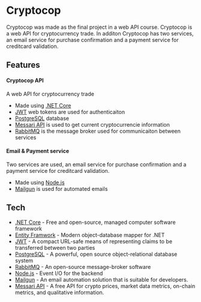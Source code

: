 # Cryptocop

Cryptocop was made as the final project in a web API course. 
Cryptocop is a web API for cryptocurrency trade. In additon Cryptocop has two services, an email service for purchase confirmation and a payment service for creditcard validation. 


## Features

#### Cryptocop API
A web API for cryptocurrency trade

- Made using [.NET Core]
- [JWT] web tokens are used for authenticaiton
- [PostgreSQL] database
- [Messari API] is used to get current cryptocurrencie information
- [RabbitMQ] is the message broker used for communicaiton between services

#### Email & Payment service
Two services are used, an email service for purchase confirmation and a payment service for creditcard validation. 

- Made using [Node.js]
- [Mailgun] is used for automated emails


## Tech

- [.NET Core] - Free and open-source, managed computer software framework
- [Entity Framwork] - Modern object-database mapper for .NET
- [JWT] - A compact URL-safe means of representing claims to be transferred between two parties
- [PostgreSQL] - A powerful, open source object-relational database system
- [RabbitMQ] - An open-source message-broker software
- [Node.js] - Event I/O for the backend
- [Mailgun] - An email automation solution that is suitable for developers.
- [Messari API] - A free API for crypto prices, market data metrics, on-chain metrics, and qualitative information.

[.NET Core]: https://docs.microsoft.com/en-us/dotnet/fundamentals/
[Entity Framwork]: https://docs.microsoft.com/en-us/ef/
[JWT]: https://jwt.io/
[PostgreSQL]: https://www.postgresql.org
[Messari API]: https://messari.io/api/docs.
[RabbitMQ]: https://www.rabbitmq.com/
[Node.js]: http://nodejs.org
[Mailgun]: https://www.mailgun.com/
